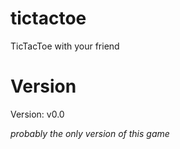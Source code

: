 # tictactoe
TicTacToe with your friend

# Version
Version: v0.0

_probably the only version of this game_

